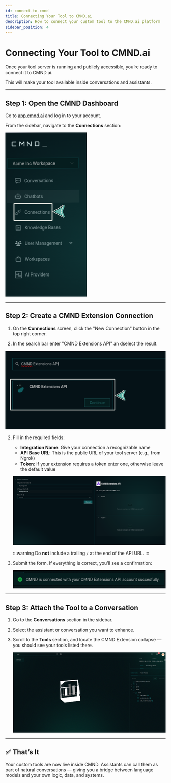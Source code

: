 ```yaml
---
id: connect-to-cmnd
title: Connecting Your Tool to CMND.ai
description: How to connect your custom tool to the CMND.ai platform
sidebar_position: 4
---
```


# Connecting Your Tool to CMND.ai

Once your tool server is running and publicly accessible, you’re ready to connect it to CMND.ai.

This will make your tool available inside conversations and assistants.

---

## Step 1: Open the CMND Dashboard

Go to [app.cmnd.ai](https://app.cmnd.ai) and log in to your account.

From the sidebar, navigate to the **Connections** section:

![Connections Sidebar](../../static/img/integrations/connections.png)

---

## Step 2: Create a CMND Extension Connection

1. On the **Connections** screen, click the "New Connection" button in the top right corner.

2. In the search bar enter "CMND Extensions API" an dselect the result.

![CMND Extensions API](../../static/img/integrations/cmnd-extensions-api.png)

2. Fill in the required fields:

   - **Integration Name**: Give your connection a recognizable name
   - **API Base URL**: This is the public URL of your tool server (e.g., from Ngrok)
   - **Token**: If your extension requires a token enter one, otherwise leave the default value

   ![Fields to Create New Connections](../../static/img/integrations/create-new-connection.png)

   :::warning
   Do **not** include a trailing `/` at the end of the API URL.
   :::

3. Submit the form. If everything is correct, you’ll see a confirmation:

   ![Tool Added](../../static/img/integrations/tool-added.png)

---

## Step 3: Attach the Tool to a Conversation

1. Go to the **Conversations** section in the sidebar.
2. Select the assistant or conversation you want to enhance.
3. Scroll to the **Tools** section, and locate the CMND Extension collapse — you should see your tools listed there.

   ![Tool Selection](../../static/img/integrations/tool-selection.png)

---

## ✅ That’s It

Your custom tools are now live inside CMND. Assistants can call them as part of natural conversations — giving you a bridge between language models and your own logic, data, and systems.
